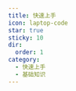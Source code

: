 ```yaml
---
title: 快速上手
icon: laptop-code
star: true
sticky: 10
dir:
  order: 1
category:
  - 快速上手
  - 基础知识
---
```


<VPBanner
    title="UJava"
    content="如果您没有架构经验，请从设计模式开始。"
    logo="./light.svg"
    :actions='[
        {
            text: "设计模式",
            link:"/design/",
        },
    ]'
/>
